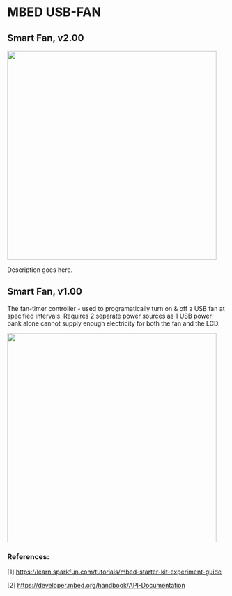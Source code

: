 # MBED USB-FAN


## Smart Fan, v2.00 

<img src="https://cloud.githubusercontent.com/assets/13679090/16360731/95350fc8-3ba3-11e6-88b5-1446c8ebb7c9.JPG" width="480px"> 

Description goes here. 



## Smart Fan, v1.00  

The fan-timer controller - used to programatically turn on & off a USB fan at specified intervals. 
Requires 2 separate power sources as 1 USB power bank alone cannot supply enough electricity for both the fan and the LCD. 

<img src="https://cloud.githubusercontent.com/assets/13679090/9113139/6f3798b8-3c85-11e5-9a35-5118701616c9.jpg" width="480px">



### References: 

[1] https://learn.sparkfun.com/tutorials/mbed-starter-kit-experiment-guide 

[2] https://developer.mbed.org/handbook/API-Documentation


